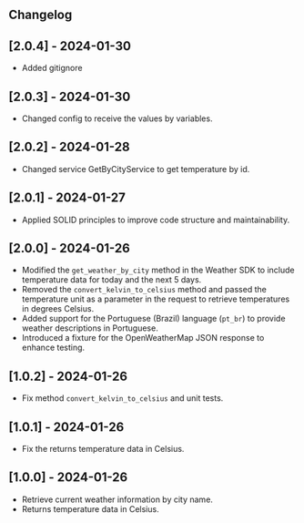 ## Changelog

## [2.0.4] - 2024-01-30

  * Added gitignore


## [2.0.3] - 2024-01-30

  * Changed config to receive the values by variables.


## [2.0.2] - 2024-01-28

  * Changed service GetByCityService to get temperature by id.


## [2.0.1] - 2024-01-27

  * Applied SOLID principles to improve code structure and maintainability.


## [2.0.0] - 2024-01-26

  * Modified the `get_weather_by_city` method in the Weather SDK to include temperature data for today and the next 5 days.
  * Removed the `convert_kelvin_to_celsius` method and passed the temperature unit as a parameter in the request to retrieve temperatures in degrees Celsius.
  * Added support for the Portuguese (Brazil) language (`pt_br`) to provide weather descriptions in Portuguese.
  * Introduced a fixture for the OpenWeatherMap JSON response to enhance testing.


## [1.0.2] - 2024-01-26

  * Fix method `convert_kelvin_to_celsius` and unit tests.


## [1.0.1] - 2024-01-26

  * Fix the returns temperature data in Celsius.


## [1.0.0] - 2024-01-26

  * Retrieve current weather information by city name.
  * Returns temperature data in Celsius.